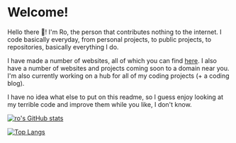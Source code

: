 # Welcome!
Hello there 👋! I'm Ro, the person that contributes nothing to the internet. I code basically everyday, from personal projects, to public projects, to repositories, basically everything I do.

I have made a number of websites, all of which you can find [here](https://5qc.github.io/website-list.txt). I also have a number of websites and projects coming soon to a domain near you. I'm also currently working on a hub for all of my coding projects (+ a coding blog).

I have no idea what else to put on this readme, so I guess enjoy looking at my terrible code and improve them while you like, I don't know.

[![ro's GitHub stats](https://github-readme-stats.vercel.app/api?username=5qc)](https://github.com/anuraghazra/github-readme-stats)

[![Top Langs](https://github-readme-stats.vercel.app/api/top-langs/?username=5qc)](https://github.com/anuraghazra/github-readme-stats)
